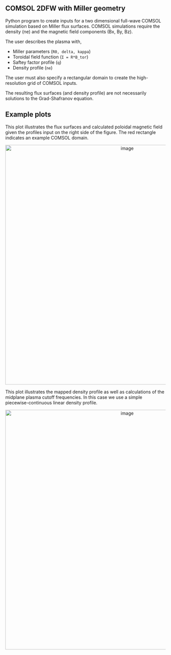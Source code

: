 ## COMSOL 2DFW with Miller geometry
Python program to create inputs for a two dimensional full-wave COMSOL simulation based on Miller flux surfaces.
COMSOL simulations require the density (ne) and the magnetic field components (Bx, By, Bz). 

The user describes the plasma with, 
- Miller parameters (``R0, delta, kappa``)
- Toroidal field function (``I = R*B_tor``)
- Saftey factor profile (``q``)
- Density profile (``ne``)

The user must also specify a rectangular domain to create the high-resolution grid of COMSOL inputs. 

The resulting flux surfaces (and density profile) are not necessarily solutions to the Grad-Shafranov equation. 

## Example plots
This plot illustrates the flux surfaces and calculated poloidal magnetic field given the profiles input on the right side of the figure.
The red rectangle indicates an example COMSOL domain.
<p align="center">
  <img width="750" alt="image" src="https://github.com/user-attachments/assets/0877e774-5582-4556-91e5-955bc1f60b62">
</p>

This plot illustrates the mapped density profile as well as calculations of the midplane plasma cutoff frequencies.
In this case we use a simple piecewise-continuous linear density profile.
<p align="center">
  <img width="750" alt="image" src="https://github.com/user-attachments/assets/95bb51ea-1c75-420f-81c1-a0db7be162f4">
</p>
